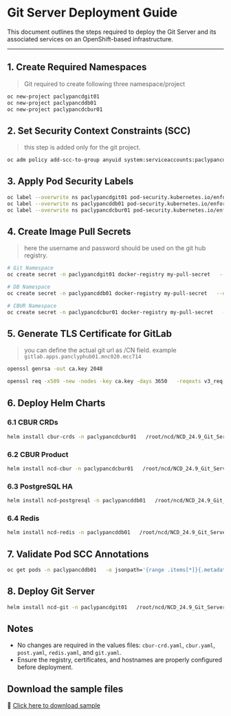 # Git Server Deployment Guide

This document outlines the steps required to deploy the Git Server and its associated services on an OpenShift-based infrastructure.

---

## 1. Create Required Namespaces

> Git required to create following three namespace/project

```bash
oc new-project paclypancdgit01
oc new-project paclypancddb01
oc new-project paclypancdcbur01
```



## 2. Set Security Context Constraints (SCC)

> this step is added only for the git project.

```bash
oc adm policy add-scc-to-group anyuid system:serviceaccounts:paclypancdgit01
```


## 3. Apply Pod Security Labels

```bash
oc label --overwrite ns paclypancdgit01 pod-security.kubernetes.io/enforce=baseline
oc label --overwrite ns paclypancddb01 pod-security.kubernetes.io/enforce=restricted
oc label --overwrite ns paclypancdcbur01 pod-security.kubernetes.io/enforce=restricted
```



## 4. Create Image Pull Secrets

> here the username and password should be used on the git hub registry.

```bash
# Git Namespace
oc create secret -n paclypancdgit01 docker-registry my-pull-secret   --docker-server=quay-registry.apps.panclyphub01.mnc020.mcc714   --docker-username=ncd01pan --docker-password=ncd01pan

# DB Namespace
oc create secret -n paclypancddb01 docker-registry my-pull-secret   --docker-server=quay-registry.apps.panclyphub01.mnc020.mcc714   --docker-username=ncd01pan --docker-password=ncd01pan

# CBUR Namespace
oc create secret -n paclypancdcbur01 docker-registry my-pull-secret   --docker-server=quay-registry.apps.panclyphub01.mnc020.mcc714   --docker-username=ncd01pan --docker-password=ncd01pan
```



## 5. Generate TLS Certificate for GitLab

> you can define the actual git url as /CN field.  example `gitlab.apps.panclyphub01.mnc020.mcc714`

```bash
openssl genrsa -out ca.key 2048

openssl req -x509 -new -nodes -key ca.key -days 3650   -reqexts v3_req -subj "/CN=gitlab.apps.panclyphub01.mnc020.mcc714"   -extensions v3_ca -out ca.crt
```



## 6. Deploy Helm Charts

### 6.1 CBUR CRDs

```bash
helm install cbur-crds -n paclypancdcbur01   /root/ncd/NCD_24.9_Git_Server_ORB-RC/ncd-git-server-product/helmcharts/cbur-crds-2.6.0.tgz   -f cbur-crd.yaml
```

### 6.2 CBUR Product

```bash
helm install ncd-cbur -n paclypancdcbur01   /root/ncd/NCD_24.9_Git_Server_ORB-RC/ncd-git-server-product/helmcharts/cbur-1.18.1.tgz   -f cbur.yaml --debug
```

### 6.3 PostgreSQL HA

```bash
helm install ncd-postgresql -n paclypancddb01   /root/ncd/NCD_24.9_Git_Server_ORB-RC/ncd-git-server-product/helmcharts/postgresql-ha-24.9.1-1009.g19e2a92.tgz   -f post.yaml --debug --timeout 20m
```

### 6.4 Redis

```bash
helm install ncd-redis -n paclypancddb01   /root/ncd/NCD_24.9_Git_Server_ORB-RC/ncd-git-server-product/helmcharts/ncd-redis-24.9.1-1009.g19e2a92.tgz   -f redis.yaml --debug --timeout 20m
```



## 7. Validate Pod SCC Annotations

```bash
oc get pods -n paclypancddb01   -o jsonpath='{range .items[*]}{.metadata.name}{"\t"}{.metadata.annotations.openshift\.io/scc}{"\n"}{end}'
```



## 8. Deploy Git Server

```bash
helm install ncd-git -n paclypancdgit01   /root/ncd/NCD_24.9_Git_Server_ORB-RC/ncd-git-server-product/helmcharts/ncd-git-server-24.9.1-7.g30f1acf.tgz   -f git.yaml --debug --timeout 20m
```



## Notes

- No changes are required in the values files: `cbur-crd.yaml`, `cbur.yaml`, `post.yaml`, `redis.yaml`, and `git.yaml`.
- Ensure the registry, certificates, and hostnames are properly configured before deployment.


## Download the sample files

📄 [Click here to download sample](./denmarkfiles.tar)
